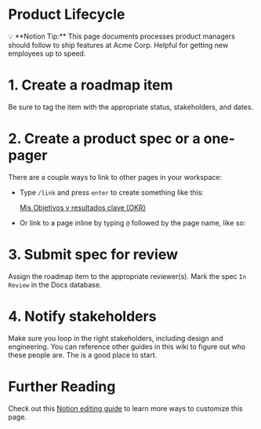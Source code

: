 # Product Lifecycle

<aside>
💡 **Notion Tip:** This page documents processes product managers should follow to ship features at Acme Corp. Helpful for getting new employees up to speed.

</aside>

 

# 1. Create a roadmap item

Be sure to tag the item with the appropriate status, stakeholders, and dates. 

# 2. Create a product spec or a one-pager

There are a couple ways to link to other pages in your workspace:

- Type `/link` and press `enter` to create something like this:
    
    [Mis Objetivos y resultados clave (OKR)](https://www.notion.so/dcfef19ff6dc419db1511ced4a4144af)
    
- Or link to a page inline by typing `@` followed by the page name, like so: [](https://www.notion.so/dcfef19ff6dc419db1511ced4a4144af)

# 3. Submit spec for review

Assign the roadmap item to the appropriate reviewer(s). Mark the spec `In Review` in the Docs database.

# 4. Notify stakeholders

Make sure you loop in the right stakeholders, including design and engineering. You can reference other guides in this wiki to figure out who these people are. The [](Product%20Directory%2067346597735e46a09cbc27bf185f5b81.md) is a good place to start. 

# Further Reading

Check out this [Notion editing guide](https://www.notion.so/68c7c67047494fdb87d50185429df93e) to learn more ways to customize this page.